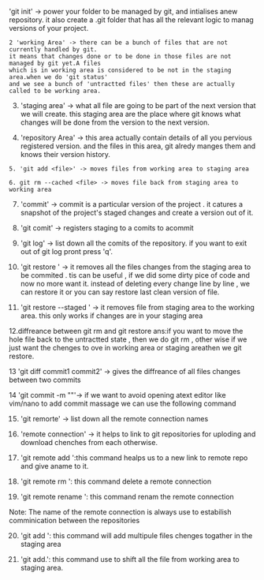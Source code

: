 'git init' -> power your folder to be managed by git, and intialises
 anew repository. it also create a .git folder that has all the relevant logic to
 manag versions of your project.


    2 'working Area' -> there can be a bunch of files that are not currently handled by git.
    it means that changes done or to be done in those files are not managed by git yet.A files
    which is in working area is considered to be not in the staging area.when we do 'git status'
    and we see a bunch of 'untractted files' then these are actually called to be working area. 

   3. 'staging area' -> what all file are going to be part of the next version that we will create.
    this staging area are the place where git knows what changes will be done from the version to the next version.


   4. 'repository Area' -> this area actually contain details of all you pervious registered version.
    and the files in this area, git alredy manges them and knows  their version history.


    5. 'git add <file>' -> moves files from working area to staging area

    6. git rm --cached <file> -> moves file back from staging area to working area

   7. 'commit' -> commit is a particular version of the project . it catures a snapshot of the project's staged 
   changes  and create a version out of it.

   8. 'git comit' -> registers staging to a comits to acommit

   9. 'git log' -> list down all the comits of the repository. if you want to exit out of git log pront 
   press 'q'.

 10.  'git restore <file>' -> it removes all the files changes from the staging
   area to be commited . tis can be useful , if we did some dirty pice  of code and now no more want it.
   instead of deleting every change line by line , we can restore it or you can say restore last clean version of file.


11. 'git restore --staged <file>' -> it removes file from staging  area to the working area.
this only works if changes are in your staging area

12.diffreance between git rm and git restore 
ans:if you want to move the hole file back to the untractted state , then we do git rm , other wise if we 
just want the chenges to ove in working area or staging areathen we git restore.

13 'git diff commit1 commit2' -> gives the diffreance of all files changes between two commits

14 'git commit -m "<you commit manges>"'-> if we want to avoid opening atext editor like vim/nano to add  commit massage we can use the following command  

15. 'git remorte' -> list down all the remote connection names

16. 'remote connection' -> it helps to link to git repositories for uploding and download
chenches from each otherwise.

17. 'git remote add <name of remote> <link of remote>':this command healps us to a new link to
remote repo and give aname to it.

18. 'git remote rm <name of remote>': this command delete a remote connection

19. 'git remote rename <olname> <newname>': this command renam the remote connection

Note: The name of the remote connection is always use to estabilish comminication between the repositories 

20. 'git add <file1> <file2> <file3>': this command will add  multipule files chenges togather in the staging area

21. 'git add.': this command use to shift all the file from working area to staging area.